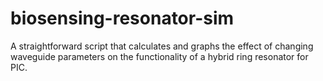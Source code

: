 # biosensing-resonator-sim
A straightforward script that calculates and graphs the effect of changing waveguide parameters on the functionality of a hybrid ring resonator for PIC.
